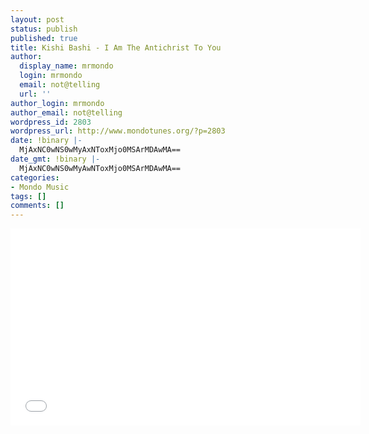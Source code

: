 ```yaml
---
layout: post
status: publish
published: true
title: Kishi Bashi - I Am The Antichrist To You
author:
  display_name: mrmondo
  login: mrmondo
  email: not@telling
  url: ''
author_login: mrmondo
author_email: not@telling
wordpress_id: 2803
wordpress_url: http://www.mondotunes.org/?p=2803
date: !binary |-
  MjAxNC0wNS0wMyAxNToxMjo0MSArMDAwMA==
date_gmt: !binary |-
  MjAxNC0wNS0wMyAwNToxMjo0MSArMDAwMA==
categories:
- Mondo Music
tags: []
comments: []
---
```

<iframe width="560" height="315" src="//www.youtube.com/embed/2kZmhFgBNuU" frameborder="0"> </iframe>
